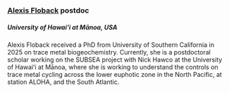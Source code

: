 ### [**Alexis Floback**](https://alexis-floback.github.io/) postdoc
##### University of Hawai'i at Mānoa, USA

Alexis Floback received a PhD from University of Southern California in 2025 on trace metal biogeochemistry. Currently, she is a postdoctoral scholar working on the SUBSEA project with Nick Hawco at the University of Hawaiʻi at Mānoa, where she is working to understand the controls on trace metal cycling across the lower euphotic zone in the North Pacific, at station ALOHA, and the South Atlantic.